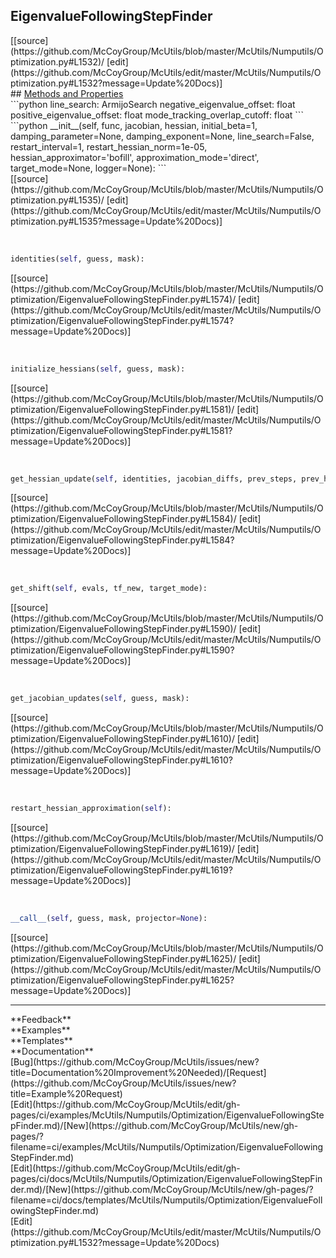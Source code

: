 ## <a id="McUtils.Numputils.Optimization.EigenvalueFollowingStepFinder">EigenvalueFollowingStepFinder</a> 

<div class="docs-source-link" markdown="1">
[[source](https://github.com/McCoyGroup/McUtils/blob/master/McUtils/Numputils/Optimization.py#L1532)/
[edit](https://github.com/McCoyGroup/McUtils/edit/master/McUtils/Numputils/Optimization.py#L1532?message=Update%20Docs)]
</div>









<div class="collapsible-section">
 <div class="collapsible-section collapsible-section-header" markdown="1">
## <a class="collapse-link" data-toggle="collapse" href="#methods" markdown="1"> Methods and Properties</a> <a class="float-right" data-toggle="collapse" href="#methods"><i class="fa fa-chevron-down"></i></a>
 </div>
 <div class="collapsible-section collapsible-section-body collapse show" id="methods" markdown="1">
 ```python
line_search: ArmijoSearch
negative_eigenvalue_offset: float
positive_eigenvalue_offset: float
mode_tracking_overlap_cutoff: float
```
<a id="McUtils.Numputils.Optimization.EigenvalueFollowingStepFinder.__init__" class="docs-object-method">&nbsp;</a> 
```python
__init__(self, func, jacobian, hessian, initial_beta=1, damping_parameter=None, damping_exponent=None, line_search=False, restart_interval=1, restart_hessian_norm=1e-05, hessian_approximator='bofill', approximation_mode='direct', target_mode=None, logger=None): 
```
<div class="docs-source-link" markdown="1">
[[source](https://github.com/McCoyGroup/McUtils/blob/master/McUtils/Numputils/Optimization.py#L1535)/
[edit](https://github.com/McCoyGroup/McUtils/edit/master/McUtils/Numputils/Optimization.py#L1535?message=Update%20Docs)]
</div>


<a id="McUtils.Numputils.Optimization.EigenvalueFollowingStepFinder.identities" class="docs-object-method">&nbsp;</a> 
```python
identities(self, guess, mask): 
```
<div class="docs-source-link" markdown="1">
[[source](https://github.com/McCoyGroup/McUtils/blob/master/McUtils/Numputils/Optimization/EigenvalueFollowingStepFinder.py#L1574)/
[edit](https://github.com/McCoyGroup/McUtils/edit/master/McUtils/Numputils/Optimization/EigenvalueFollowingStepFinder.py#L1574?message=Update%20Docs)]
</div>


<a id="McUtils.Numputils.Optimization.EigenvalueFollowingStepFinder.initialize_hessians" class="docs-object-method">&nbsp;</a> 
```python
initialize_hessians(self, guess, mask): 
```
<div class="docs-source-link" markdown="1">
[[source](https://github.com/McCoyGroup/McUtils/blob/master/McUtils/Numputils/Optimization/EigenvalueFollowingStepFinder.py#L1581)/
[edit](https://github.com/McCoyGroup/McUtils/edit/master/McUtils/Numputils/Optimization/EigenvalueFollowingStepFinder.py#L1581?message=Update%20Docs)]
</div>


<a id="McUtils.Numputils.Optimization.EigenvalueFollowingStepFinder.get_hessian_update" class="docs-object-method">&nbsp;</a> 
```python
get_hessian_update(self, identities, jacobian_diffs, prev_steps, prev_hess): 
```
<div class="docs-source-link" markdown="1">
[[source](https://github.com/McCoyGroup/McUtils/blob/master/McUtils/Numputils/Optimization/EigenvalueFollowingStepFinder.py#L1584)/
[edit](https://github.com/McCoyGroup/McUtils/edit/master/McUtils/Numputils/Optimization/EigenvalueFollowingStepFinder.py#L1584?message=Update%20Docs)]
</div>


<a id="McUtils.Numputils.Optimization.EigenvalueFollowingStepFinder.get_shift" class="docs-object-method">&nbsp;</a> 
```python
get_shift(self, evals, tf_new, target_mode): 
```
<div class="docs-source-link" markdown="1">
[[source](https://github.com/McCoyGroup/McUtils/blob/master/McUtils/Numputils/Optimization/EigenvalueFollowingStepFinder.py#L1590)/
[edit](https://github.com/McCoyGroup/McUtils/edit/master/McUtils/Numputils/Optimization/EigenvalueFollowingStepFinder.py#L1590?message=Update%20Docs)]
</div>


<a id="McUtils.Numputils.Optimization.EigenvalueFollowingStepFinder.get_jacobian_updates" class="docs-object-method">&nbsp;</a> 
```python
get_jacobian_updates(self, guess, mask): 
```
<div class="docs-source-link" markdown="1">
[[source](https://github.com/McCoyGroup/McUtils/blob/master/McUtils/Numputils/Optimization/EigenvalueFollowingStepFinder.py#L1610)/
[edit](https://github.com/McCoyGroup/McUtils/edit/master/McUtils/Numputils/Optimization/EigenvalueFollowingStepFinder.py#L1610?message=Update%20Docs)]
</div>


<a id="McUtils.Numputils.Optimization.EigenvalueFollowingStepFinder.restart_hessian_approximation" class="docs-object-method">&nbsp;</a> 
```python
restart_hessian_approximation(self): 
```
<div class="docs-source-link" markdown="1">
[[source](https://github.com/McCoyGroup/McUtils/blob/master/McUtils/Numputils/Optimization/EigenvalueFollowingStepFinder.py#L1619)/
[edit](https://github.com/McCoyGroup/McUtils/edit/master/McUtils/Numputils/Optimization/EigenvalueFollowingStepFinder.py#L1619?message=Update%20Docs)]
</div>


<a id="McUtils.Numputils.Optimization.EigenvalueFollowingStepFinder.__call__" class="docs-object-method">&nbsp;</a> 
```python
__call__(self, guess, mask, projector=None): 
```
<div class="docs-source-link" markdown="1">
[[source](https://github.com/McCoyGroup/McUtils/blob/master/McUtils/Numputils/Optimization/EigenvalueFollowingStepFinder.py#L1625)/
[edit](https://github.com/McCoyGroup/McUtils/edit/master/McUtils/Numputils/Optimization/EigenvalueFollowingStepFinder.py#L1625?message=Update%20Docs)]
</div>
 </div>
</div>












---


<div markdown="1" class="text-secondary">
<div class="container">
  <div class="row">
   <div class="col" markdown="1">
**Feedback**   
</div>
   <div class="col" markdown="1">
**Examples**   
</div>
   <div class="col" markdown="1">
**Templates**   
</div>
   <div class="col" markdown="1">
**Documentation**   
</div>
   <div class="col" markdown="1">
   
</div>
   <div class="col" markdown="1">
   
</div>
   <div class="col" markdown="1">
   
</div>
</div>
  <div class="row">
   <div class="col" markdown="1">
[Bug](https://github.com/McCoyGroup/McUtils/issues/new?title=Documentation%20Improvement%20Needed)/[Request](https://github.com/McCoyGroup/McUtils/issues/new?title=Example%20Request)   
</div>
   <div class="col" markdown="1">
[Edit](https://github.com/McCoyGroup/McUtils/edit/gh-pages/ci/examples/McUtils/Numputils/Optimization/EigenvalueFollowingStepFinder.md)/[New](https://github.com/McCoyGroup/McUtils/new/gh-pages/?filename=ci/examples/McUtils/Numputils/Optimization/EigenvalueFollowingStepFinder.md)   
</div>
   <div class="col" markdown="1">
[Edit](https://github.com/McCoyGroup/McUtils/edit/gh-pages/ci/docs/McUtils/Numputils/Optimization/EigenvalueFollowingStepFinder.md)/[New](https://github.com/McCoyGroup/McUtils/new/gh-pages/?filename=ci/docs/templates/McUtils/Numputils/Optimization/EigenvalueFollowingStepFinder.md)   
</div>
   <div class="col" markdown="1">
[Edit](https://github.com/McCoyGroup/McUtils/edit/master/McUtils/Numputils/Optimization.py#L1532?message=Update%20Docs)   
</div>
   <div class="col" markdown="1">
   
</div>
   <div class="col" markdown="1">
   
</div>
   <div class="col" markdown="1">
   
</div>
</div>
</div>
</div>